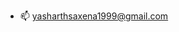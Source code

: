 - 📫 yasharthsaxena1999@gmail.com

<!---
saxenayasharth/saxenayasharth is a ✨ special ✨ repository because its `README.md` (this file) appears on your GitHub profile.
You can click the Preview link to take a look at your changes.
--->
